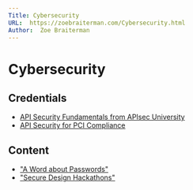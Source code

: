 ```yaml
---
Title: Cybersecurity
URL:  https://zoebraiterman.com/Cybersecurity.html
Author:  Zoe Braiterman
---
```


# Cybersecurity

## Credentials

* [API Security Fundamentals from APIsec University](https://www.credly.com/badges/652688f6-c4e2-44a8-be51-96b75d9414fe/public_url)
* [API Security for PCI Compliance](https://www.credly.com/earner/earned/badge/b32d70ab-aa62-497a-9df3-080a21a1d64a)

## Content

* ["A Word about Passwords"](https://zoebraiterman.com/a-word-about-passwords.html)
* ["Secure Design Hackathons"](https://zoebraiterman.com/secure-design-hackathons.html)

